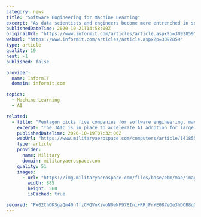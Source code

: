 ```yaml
---
category: news
title: "Software Engineering for Machine Learning"
excerpt: "As data scientists and engineers become more entrenched in software systems and production, it becomes increasingly important to understand and put into practice basic software engineering methods. Here are five classic software engineering texts that will help you communicate and work with developers on deployment,"
publishedDateTime: 2020-10-21T14:58:00Z
originalUrl: "https://www.informit.com/articles/article.aspx?p=3092859"
webUrl: "https://www.informit.com/articles/article.aspx?p=3092859"
type: article
quality: 19
heat: -1
published: false

provider:
  name: InformIT
  domain: informit.com

topics:
  - Machine Learning
  - AI

related:
  - title: "Pentagon picks five companies for software engineering, machine learning, and artificial intelligence (AI)"
    excerpt: "The JAIC is in place to accelerate AI adoption for large and complex military systems and help defend military infrastructure from cyber attacks."
    publishedDateTime: 2020-10-19T07:32:00Z
    webUrl: "https://www.militaryaerospace.com/computers/article/14185582/software-engineering-machine-learning-artificial-intelligence-ai"
    type: article
    provider:
      name: Military
      domain: militaryaerospace.com
    quality: 51
    images:
      - url: "https://img.militaryaerospace.com/files/base/ebm/mae/image/2020/10/artificial_intelligence_19_Oct_2020.5f89e115662ce.png?auto=format&fit=max&w=1200"
        width: 885
        height: 560
        isCached: true

secured: "Px02ChOKSgzQm40nTfzCMQVnKiwoN0eNF978Ini+RRjFrYE087eOe3hDOB8qQhJjHCTgqrSUQHySspN4ka5M7UR56EWXbjStAoA7xqT/QmJPp6FfkjSuFW3nwAuGkMh07e7ev8scvQIJp1In4pS4w9K8CT72ZgJOifOMdlLL/SR6t8w0JsQQCmHMWHFN1gO4AGQTkvsAOpMwPJq3GFm+KJQ+WSZa3tq6SQDAsXV8FdnHppdtn9rppM2YtlvjAOnHN8HPPKdO6sIV0smEBmnA82w6jjXLlU8OJnQCfuqfTR1IxD65Od13gtBKy+CFq08Pp2RBmzTEaatYChotefKToymHdjqvnyqpV1bhh9UUkvQ=;J7B/Y7V6nPvWsivU5pP0UQ=="
---
```


